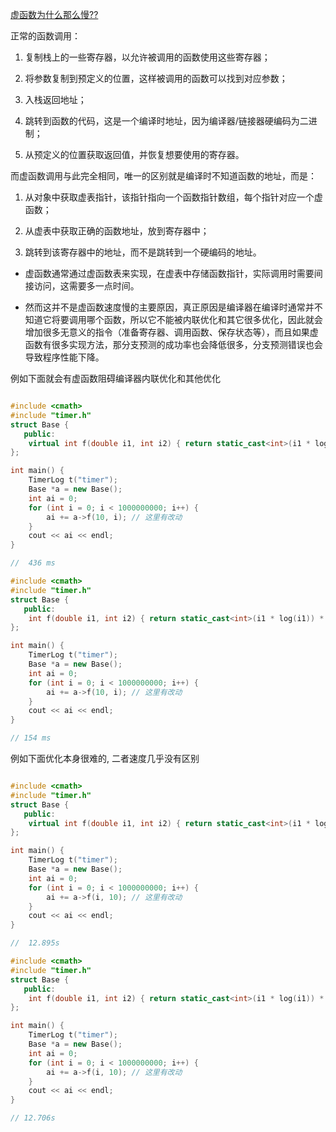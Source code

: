 

[虚函数为什么那么慢??](https://mp.weixin.qq.com/s?__biz=MzkyODE5NjU2Mw==&mid=2247485056&idx=1&sn=5a3e5b93f6d8872aa5fdfeee4e509a9f&chksm=c21d343cf56abd2a6abfaef8caff16dd6fb835bdaf3d4901f55e26eea45a059411c1d1bd94ea&mpshare=1&scene=1&srcid=0218A758oDsFaQngFjuWy7zZ&sharer_sharetime=1613619319357&sharer_shareid=054214e3287ede8cff93de9018c6d7da#rd)

正常的函数调用：

1. 复制栈上的一些寄存器，以允许被调用的函数使用这些寄存器；

2. 将参数复制到预定义的位置，这样被调用的函数可以找到对应参数；

3. 入栈返回地址；

4. 跳转到函数的代码，这是一个编译时地址，因为编译器/链接器硬编码为二进制；

5. 从预定义的位置获取返回值，并恢复想要使用的寄存器。


而虚函数调用与此完全相同，唯一的区别就是编译时不知道函数的地址，而是：

1. 从对象中获取虚表指针，该指针指向一个函数指针数组，每个指针对应一个虚函数；

2. 从虚表中获取正确的函数地址，放到寄存器中；

3. 跳转到该寄存器中的地址，而不是跳转到一个硬编码的地址。

- 虚函数通常通过虚函数表来实现，在虚表中存储函数指针，实际调用时需要间接访问，这需要多一点时间。

- 然而这并不是虚函数速度慢的主要原因，真正原因是编译器在编译时通常并不知道它将要调用哪个函数，所以它不能被内联优化和其它很多优化，因此就会增加很多无意义的指令（准备寄存器、调用函数、保存状态等），而且如果虚函数有很多实现方法，那分支预测的成功率也会降低很多，分支预测错误也会导致程序性能下降。


例如下面就会有虚函数阻碍编译器内联优化和其他优化

```c++

#include <cmath>
#include "timer.h"
struct Base {
   public:
    virtual int f(double i1, int i2) { return static_cast<int>(i1 * log(i1)) * i2; }
};

int main() {
    TimerLog t("timer");
    Base *a = new Base();
    int ai = 0;
    for (int i = 0; i < 1000000000; i++) {
        ai += a->f(10, i); // 这里有改动
    }
    cout << ai << endl;
}

//  436 ms
```

```c++
#include <cmath>
#include "timer.h"
struct Base {
   public:
    int f(double i1, int i2) { return static_cast<int>(i1 * log(i1)) * i2; }
};

int main() {
    TimerLog t("timer");
    Base *a = new Base();
    int ai = 0;
    for (int i = 0; i < 1000000000; i++) {
        ai += a->f(10, i); // 这里有改动
    }
    cout << ai << endl;
}

// 154 ms
```

例如下面优化本身很难的, 二者速度几乎没有区别

```c++

#include <cmath>
#include "timer.h"
struct Base {
   public:
    virtual int f(double i1, int i2) { return static_cast<int>(i1 * log(i1)) * i2; }
};

int main() {
    TimerLog t("timer");
    Base *a = new Base();
    int ai = 0;
    for (int i = 0; i < 1000000000; i++) {
        ai += a->f(i, 10); // 这里有改动
    }
    cout << ai << endl;
}

//  12.895s
```

```c++
#include <cmath>
#include "timer.h"
struct Base {
   public:
    int f(double i1, int i2) { return static_cast<int>(i1 * log(i1)) * i2; }
};

int main() {
    TimerLog t("timer");
    Base *a = new Base();
    int ai = 0;
    for (int i = 0; i < 1000000000; i++) {
        ai += a->f(i, 10); // 这里有改动
    }
    cout << ai << endl;
}

// 12.706s
```
